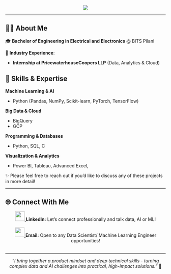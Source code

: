 <!-- Banner / Greeting -->
<p align="center">
  <img src="https://capsule-render.vercel.app/api?type=waving&height=300&color=gradient&text=Hello👋,%20I'm%20Tavish%20Tayal%20&animation=fadeIn" />
</p>

---

## 👩‍💻 About Me  

🎓 **Bachelor of Engineering in Electrical and Electronics** @ BITS Pilani 

💼 **Industry Experience**:  
- **Internship at PricewaterhouseCoopers LLP** (Data, Analytics & Cloud) 

## 🚀 Skills & Expertise  

**Machine Learning & AI**  
- Python (Pandas, NumPy, Scikit-learn, PyTorch, TensorFlow) 

**Big Data & Cloud**  
- BigQuery  
- GCP  

**Programming & Databases**  
- Python, SQL, C

**Visualization & Analytics**  
- Power BI, Tableau, Advanced Excel, 

✨ Please feel free to reach out if you’d like to discuss any of these projects in more detail! 

---

## 🌐 Connect With Me  

<p align="center">
  <a href="https://www.linkedin.com/in/tavish-tayal/">
    <img src="https://skillicons.dev/icons?i=linkedin" height="30" />
  </a> 
  <b>LinkedIn:</b> Let’s connect professionally and talk data, AI or ML!  
  <br><br>
  
  <a href="mailto:tavishtayal@gmail.com">
    <img src="https://img.shields.io/badge/Email-D14836?style=for-the-badge&logo=gmail&logoColor=white" height="30"/>
  </a> 
  <b>Email:</b> Open to any Data Scientist/ Machine Learning Engineer opportunities! 
  <br><br>
</p>

---

<p align="center">
  <em>“I bring together a product mindset and deep technical skills - turning complex data and AI challenges into practical, high-impact solutions.”</em> 🚀
</p>
